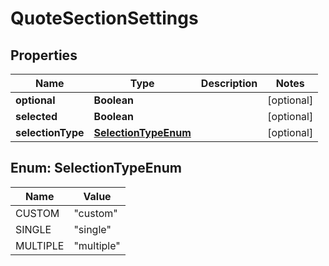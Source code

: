 

# QuoteSectionSettings


## Properties

Name | Type | Description | Notes
------------ | ------------- | ------------- | -------------
**optional** | **Boolean** |  |  [optional]
**selected** | **Boolean** |  |  [optional]
**selectionType** | [**SelectionTypeEnum**](#SelectionTypeEnum) |  |  [optional]



## Enum: SelectionTypeEnum

Name | Value
---- | -----
CUSTOM | &quot;custom&quot;
SINGLE | &quot;single&quot;
MULTIPLE | &quot;multiple&quot;



